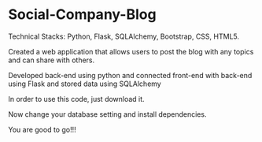 # Social-Company-Blog


Technical Stacks: Python, Flask, SQLAlchemy, Bootstrap, CSS, HTML5. 

Created a web application that allows users to post the blog with any topics and can share with others. 

Developed back-end using python and connected front-end with back-end using Flask and stored data using SQLAlchemy

In order to use this code, just download it.

Now change your database setting and install dependencies.

You are good to go!!!
